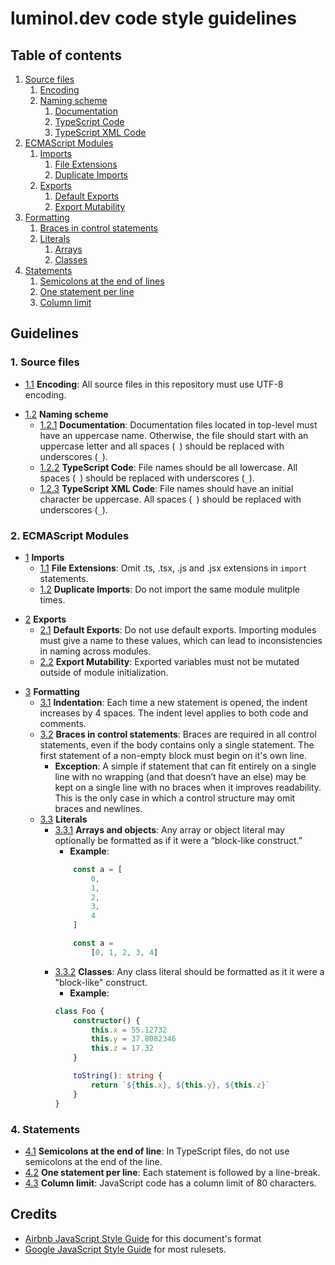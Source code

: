 # luminol.dev code style guidelines

## Table of contents

1. [Source files](#source-files)
    1. [Encoding](#source_encoding)
    1. [Naming scheme](#source_naming)
        1. [Documentation](#source_naming_doc)
        1. [TypeScript Code](#source_naming_ts)
        1. [TypeScript XML Code](#source_naming_tsx)
1. [ECMAScript Modules](#esmodules)
    1. [Imports](#es_imports)
        1. [File Extensions](#es_imports_ext)
        1. [Duplicate Imports](#es_imports_duplicate)
    1. [Exports](#es_exports)
        1. [Default Exports](#es_exports_default)
        1. [Export Mutability](#es_exports_mut)
1. [Formatting](#fmt)
    1. [Braces in control statements](#fmt_braces)
    1. [Literals](#fmt_literals)
        1. [Arrays](#fmt_literal_objects)
        1. [Classes](#fmt_literal_class)
1. [Statements](#stmt)
    1. [Semicolons at the end of lines](#stmt_semicolons)
    1. [One statement per line](#stmt_one_per_line)
    1. [Column limit](#stmt_column_limit)

## Guidelines

<h3 id="source-files">1. Source files</h3>

<a id="source_encoding"></a>

- [1.1](#source_encoding) **Encoding**: All source files in this repository must use UTF-8 encoding.

<a id="source_naming"></a>

- [1.2](#source_naming) **Naming scheme**
    <a id="source_naming_doc"></a>
    - [1.2.1](#source_naming_doc) **Documentation**: Documentation files located in top-level must have an uppercase name. Otherwise, the file should start with an uppercase letter and all spaces (` `) should be replaced with underscores (`_`).
    <a id="source_naming_ts"></a>
    - [1.2.2](#source_naming_ts) **TypeScript Code**: File names should be all lowercase. All spaces (` `) should be replaced with underscores (`_`).
    <a id="source_naming_tsx"></a>
    - [1.2.3](#source_naming_tsx) **TypeScript XML Code**: File names should have an initial character be uppercase. All spaces (` `) should be replaced with underscores (`_`).

<h3 id="esmodules">2. ECMAScript Modules</h3>

<a id="es_imports"></a>
- [1](#es_imports) **Imports**
    <a id="es_imports_ext"></a>
    - [1.1](#es_imports_ext) **File Extensions**: Omit .ts, .tsx, .js and .jsx extensions in `import` statements.
    <a id="es_imports_duplicate"></a>
    - [1.2](#es_imports_duplicate) **Duplicate Imports**: Do not import the same module mulitple times.

<a id="es_exports"></a>
- [2](#es_exports) **Exports**
    <a id="es_exports_default"></a>
    - [2.1](#es_exports_default) **Default Exports**: Do not use default exports. Importing modules must give a name to these values, which can lead to inconsistencies in naming across modules.
    <a id="es_exports_mut"></a>
    - [2.2](#es_imports_mut) **Export Mutability**: Exported variables must not be mutated outside of module initialization.

<a id="fmt"></a>
- [3](#fmt) **Formatting**
    <a id="fmt_indentation"></a>
    - [3.1](#fmt_indentation) **Indentation**: Each time a new statement is opened, the indent increases by 4 spaces. The indent level applies to both code and comments.
    <a id="fmt_braces"></a>
    - [3.2](#fmt_braces) **Braces in control statements**: Braces are required in all control statements, even if the body contains only a single statement. The first statement of a non-empty block must begin on it's own line.
        - **Exception**: A simple if statement that can fit entirely on a single line with no wrapping (and that doesn’t have an else) may be kept on a single line with no braces when it improves readability. This is the only case in which a control structure may omit braces and newlines.
    <a id="fmt_literals"></a>
    - [3.3](#fmt_literals) **Literals**
        <a id="fmt_literal_objects"></a>
        - [3.3.1](#fmt_literal_objects) **Arrays and objects**: Any array or object literal may optionally be formatted as if it were a “block-like construct.”
            - **Example**:
            ```ts
                const a = [
                    0,
                    1,
                    2,
                    3,
                    4
                ]

                const a =
                    [0, 1, 2, 3, 4]
            ```
        <a id="fmt_literal_class"></a>
        - [3.3.2](#fmt_literal_class) **Classes**: Any class literal should be formatted as it it were a "block-like" construct.
            - **Example**:
            ```ts
            class Foo {
                constructor() {
                    this.x = 55.12732
                    this.y = 37.8082346
                    this.z = 17.32
                }

                toString(): string {
                    return `${this.x}, ${this.y}, ${this.z}`
                }
            }            
            ```

<h3 id="stmt">4. Statements</h3>

<a id="stmt_semicolons"></a>
- [4.1](#stmt_semicolons) **Semicolons at the end of line**: In TypeScript files, do not use semicolons at the end of the line.
<a id="stmt_one_per_line"></a>
- [4.2](#stmt_one_per_line) **One statement per line**: Each statement is followed by a line-break.
<a id="stmt_column_limit"></a>
- [4.3](#stmt_column_limit) **Column limit**: JavaScript code has a column limit of 80 characters.

## Credits
 - [Airbnb JavaScript Style Guide](https://github.com/airbnb/javascript) for this document's format
 - [Google JavaScript Style Guide](https://google.github.io/styleguide/jsguide.html#source-file-structure) for most rulesets.
